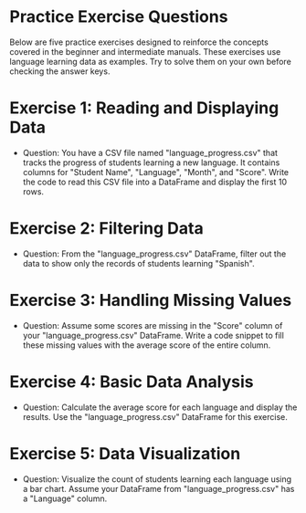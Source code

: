 # Practice Exercise Questions
Below are five practice exercises designed to reinforce the concepts covered in the beginner and intermediate manuals. These exercises use language learning data as examples. Try to solve them on your own before checking the answer keys.

# Exercise 1: Reading and Displaying Data

+ Question: You have a CSV file named "language_progress.csv" that tracks the progress of students learning a new language. It contains columns for "Student Name", "Language", "Month", and "Score". Write the code to read this CSV file into a DataFrame and display the first 10 rows.

# Exercise 2: Filtering Data

+ Question: From the "language_progress.csv" DataFrame, filter out the data to show only the records of students learning "Spanish".

# Exercise 3: Handling Missing Values

+ Question: Assume some scores are missing in the "Score" column of your "language_progress.csv" DataFrame. Write a code snippet to fill these missing values with the average score of the entire column.

# Exercise 4: Basic Data Analysis

+ Question: Calculate the average score for each language and display the results. Use the "language_progress.csv" DataFrame for this exercise.

# Exercise 5: Data Visualization

+ Question: Visualize the count of students learning each language using a bar chart. Assume your DataFrame from "language_progress.csv" has a "Language" column.


